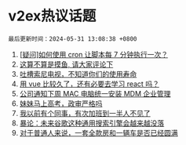 # v2ex热议话题

`最后更新时间：2024-05-31 13:08:38 +0800`

1. [[疑问]如何使用 cron 让脚本每 7 分钟执行一次？](https://www.v2ex.com/t/1045433)
1. [这算不算是摸鱼, 请大家评论下](https://www.v2ex.com/t/1045589)
1. [吐槽索尼电视，不知道你们的使用寿命](https://www.v2ex.com/t/1045466)
1. [用 vue 比较久了，还有必要去学习 react 吗？](https://www.v2ex.com/t/1045352)
1. [公司通知下周 MAC 电脑统一安装 MDM 企业管理](https://www.v2ex.com/t/1045490)
1. [妹妹马上高考，政审严格吗](https://www.v2ex.com/t/1045576)
1. [我以前有个同事，有次加班到一半人不见了](https://www.v2ex.com/t/1045477)
1. [暴论：未来谷歌这种通用搜索引擎会越来越没落](https://www.v2ex.com/t/1045600)
1. [对于普通人来说，一套全款房和一辆车是否已经圆满](https://www.v2ex.com/t/1045386)

